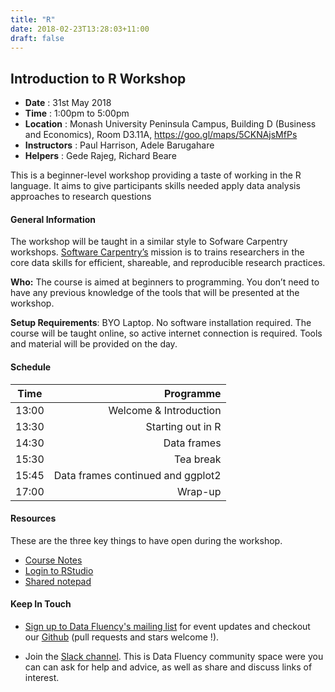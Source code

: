 ```yaml
---
title: "R"
date: 2018-02-23T13:28:03+11:00
draft: false
---
```


## Introduction to R Workshop

- **Date** : 31st May 2018
- **Time** : 1:00pm to 5:00pm
- **Location** : Monash University Peninsula Campus, 
                 Building D (Business and Economics), 
                 Room D3.11A,
                 https://goo.gl/maps/5CKNAjsMfPs
-	**Instructors** :	Paul Harrison, Adele Barugahare
-	**Helpers** : Gede Rajeg, Richard Beare		


This is a beginner-level workshop providing a taste of working in the R language. It aims to give participants skills needed apply data analysis approaches to research questions

#### General Information

The workshop will be taught in a similar style to Sofware Carpentry workshops. [Software Carpentry’s](https://software-carpentry.org/) mission is to trains researchers in the core data skills for efficient, shareable, and reproducible research practices.

**Who:** The course is aimed at beginners to programming. You don’t need to have any previous knowledge of the tools that will be presented at the workshop.

**Setup Requirements**: BYO Laptop. No software installation required. The course will be taught online, so active internet connection is required. Tools and material will be provided on the day.

#### Schedule

Time	|	Programme
-----------	| ------------------:
13:00	|	Welcome & Introduction
13:30	|	Starting out in R
14:30	|	Data frames
15:30	|	Tea break
15:45	|	Data frames continued and ggplot2
17:00	|	Wrap-up

#### Resources

These are the three key things to have open during the workshop.

*	[Course Notes](https://monashdatafluency.github.io/r-intro-halfday/)
*	[Login to RStudio](http://biotraining.erc.monash.edu:8787/)
*	[Shared notepad](http://biotraining.erc.monash.edu:9001/p/intro_r_data_fluency_31_may_2018)

#### Keep In Touch

* [Sign up to Data Fluency's mailing list](http://eepurl.com/dmzhGH) for event updates and checkout our [Github](https://github.com/MonashDataFluency) (pull requests and stars welcome !). 

* Join the [Slack channel](https://datafluency.slack.com). This is Data Fluency community space were you can can ask for help and advice, as well as share and discuss links of interest. 
